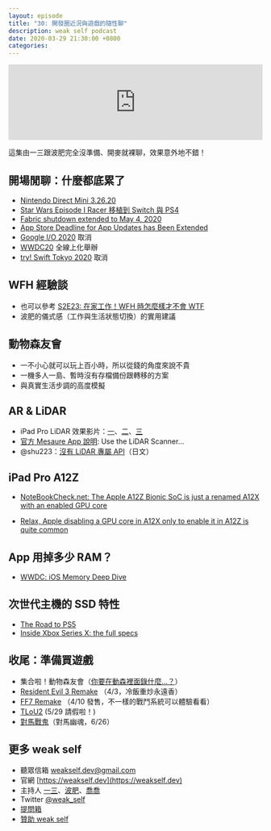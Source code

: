 ```yaml
---
layout: episode
title: "30: 開發圈近況與遊戲的隨性聊"
description: weak self podcast
date: 2020-03-29 21:30:00 +0800
categories: 
---
```

<iframe src="https://www.listennotes.com/embedded/e/a2f9646a1b6240acb8d40b1c99cd084c/" width="100%" style="width: 1px; min-width: 100%;" frameborder="0" scrolling="no" loading="lazy"></iframe>

這集由一三跟波肥完全沒準備、開麥就裸聊，效果意外地不錯！

## 開場閒聊：什麼都底累了

- [Nintendo Direct Mini 3.26.20](https://www.youtube.com/watch?v=ubRf4zyEvG4)
- [Star Wars Episode I Racer 移植到 Switch 與 PS4](https://www.starwars.com/news/the-classic-star-wars-episode-i-racer-comes-to-nintendo-switch-and-ps4)
- [Fabric shutdown extended to May 4, 2020](https://fabric.io/blog/fabric-shutdown-extension)
- [App Store Deadline for App Updates has Been Extended](https://developer.apple.com/news/?id=03262020b)
- [Google I/O 2020](https://events.google.com/io/) 取消
- [WWDC20](https://developer.apple.com/wwdc20/) 全線上化舉辦
- [try! Swift Tokyo 2020](https://www.tryswift.co/events/2020/tokyo/en/) 取消

## WFH 經驗談

- 也可以參考 [S2E23: 在家工作！WFH 時怎麼樣才不會 WTF](https://weakself.dev/episodes/23)
- 波肥的儀式感（工作與生活狀態切換）的實用建議

## 動物森友會

- 一不小心就可以玩上百小時，所以從錢的角度來說不貴
- 一機多人一島、暫時沒有存檔備份跟轉移的方案
- 與真實生活步調的高度模擬

## AR & LiDAR

- iPad Pro LiDAR 效果影片：[一](https://twitter.com/iPhonedo/status/1243071065946910721)、[二](https://mobile.twitter.com/nobbis/status/1242926445913157634)、[三](https://mobile.twitter.com/heyadam/status/1243019835774103552)
- [官方 Mesaure App 說明](https://support.apple.com/en-gb/HT208924): Use the LiDAR Scanner...
- @shu223：[沒有 LiDAR 專屬 API](https://twitter.com/shu223/status/1242728678062034944?s=20)（日文）

## iPad Pro A12Z

* [NoteBookCheck.net: The Apple A12Z Bionic SoC is just a renamed A12X with an enabled GPU core](https://www.notebookcheck.net/The-Apple-A12Z-Bionic-SoC-is-just-a-renamed-A12X-with-an-enabled-GPU-core.458883.0.html)
- [Relax, Apple disabling a GPU core in A12X only to enable it in A12Z is quite common](https://www.protectiveearth.net/post/relax-apple-disabling-a-gpu-core-in-a12x-only-to-enable-it-in-a12z-is-quite-common)

## App 用掉多少 RAM？

- [WWDC: iOS Memory Deep Dive](https://developer.apple.com/videos/play/wwdc2018/416/)

## 次世代主機的 SSD 特性

- [The Road to PS5](https://www.youtube.com/watch?v=ph8LyNIT9sg)
- [Inside Xbox Series X: the full specs](https://www.eurogamer.net/articles/digitalfoundry-2020-inside-xbox-series-x-full-specs)

## 收尾：準備買遊戲

- 集合啦！動物森友會（[你要在動森裡面錄什麼...？](https://mobile.twitter.com/Yurukuyaru/status/1243664091618652164)）
-  [Resident Evil 3 Remake](https://www.residentevil.com/re3/hk/) （4/3，冷飯重炒永遠香）
- [FF7 Remake](https://store.playstation.com/zh-hant-tw/product/HP0082-CUSA16174_00-ASPS000000000001) （4/10 發售，不一樣的戰鬥系統可以體驗看看） 
- [TLoU2](https://www.playstation.com/cht-tw/games/the-last-of-us-part-ii-ps4/) (5/29 請假啦！)
- [對馬戰鬼](https://www.playstation.com/cht-tw/games/ghost-of-tsushima-ps4/)（對馬幽魂，6/26）

## 更多 weak self

* 聽眾信箱 [weakself.dev@gmail.com](mailto:weakself.dev@gmail.com)
* 官網 [https://weakself.dev](https://weakself.dev)
* 主持人 [一三](https://twitter.com/ethanhuang13)、[波肥](https://twitter.com/PofatTseng)、[喬喬](https://twitter.com/joe_trash_talk)
* Twitter [@weak_self](https://twitter.com/weak_self)
* [提問箱](https://peing.net/zh-TW/weak_self)
* [贊助 weak self](https://weakself.dev/#donation)